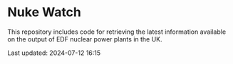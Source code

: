 # Nuke Watch

This repository includes code for retrieving the latest information available on the output of EDF nuclear power plants in the UK.

Last updated: 2024-07-12 16:15